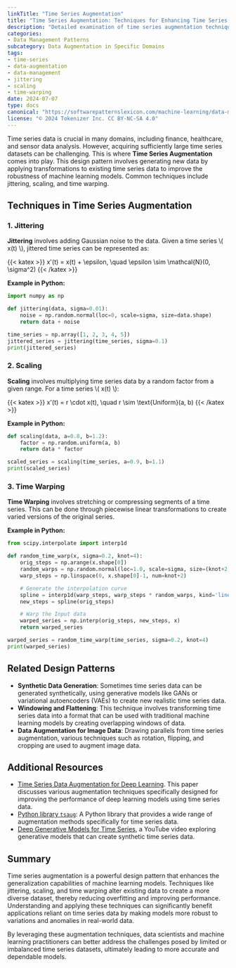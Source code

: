 ```yaml
---
linkTitle: "Time Series Augmentation"
title: "Time Series Augmentation: Techniques for Enhancing Time Series Data"
description: "Detailed examination of time series augmentation techniques like jittering, scaling, and time warping to improve the performance of machine learning models."
categories:
- Data Management Patterns
subcategory: Data Augmentation in Specific Domains
tags:
- time-series
- data-augmentation
- data-management
- jittering
- scaling
- time-warping
date: 2024-07-07
type: docs
canonical: "https://softwarepatternslexicon.com/machine-learning/data-management-patterns/data-augmentation-in-specific-domains/time-series-augmentation"
license: "© 2024 Tokenizer Inc. CC BY-NC-SA 4.0"
---
```


Time series data is crucial in many domains, including finance, healthcare, and sensor data analysis. However, acquiring sufficiently large time series datasets can be challenging. This is where **Time Series Augmentation** comes into play. This design pattern involves generating new data by applying transformations to existing time series data to improve the robustness of machine learning models. Common techniques include jittering, scaling, and time warping.

## Techniques in Time Series Augmentation

### 1. Jittering

**Jittering** involves adding Gaussian noise to the data. Given a time series \\( x(t) \\), jittered time series can be represented as:

{{< katex >}} x'(t) = x(t) + \epsilon, \quad \epsilon \sim \mathcal{N}(0, \sigma^2) {{< /katex >}}

**Example in Python:**

```python
import numpy as np

def jittering(data, sigma=0.01):
    noise = np.random.normal(loc=0, scale=sigma, size=data.shape)
    return data + noise

time_series = np.array([1, 2, 3, 4, 5])
jittered_series = jittering(time_series, sigma=0.1)
print(jittered_series)
```

### 2. Scaling

**Scaling** involves multiplying time series data by a random factor from a given range. For a time series \\( x(t) \\):

{{< katex >}} x'(t) = r \cdot x(t), \quad r \sim \text{Uniform}(a, b) {{< /katex >}}

**Example in Python:**

```python
def scaling(data, a=0.8, b=1.2):
    factor = np.random.uniform(a, b)
    return data * factor

scaled_series = scaling(time_series, a=0.9, b=1.1)
print(scaled_series)
```

### 3. Time Warping

**Time Warping** involves stretching or compressing segments of a time series. This can be done through piecewise linear transformations to create varied versions of the original series.

**Example in Python:**

```python
from scipy.interpolate import interp1d

def random_time_warp(x, sigma=0.2, knot=4):
    orig_steps = np.arange(x.shape[0])
    random_warps = np.random.normal(loc=1.0, scale=sigma, size=(knot+2,))
    warp_steps = np.linspace(0, x.shape[0]-1, num=knot+2)

    # Generate the interpolation curve
    spline = interp1d(warp_steps, warp_steps * random_warps, kind='linear')
    new_steps = spline(orig_steps)

    # Warp the Input data
    warped_series = np.interp(orig_steps, new_steps, x)
    return warped_series

warped_series = random_time_warp(time_series, sigma=0.2, knot=4)
print(warped_series)
```

## Related Design Patterns

- **Synthetic Data Generation**: Sometimes time series data can be generated synthetically, using generative models like GANs or variational autoencoders (VAEs) to create new realistic time series data.
- **Windowing and Flattening**: This technique involves transforming time series data into a format that can be used with traditional machine learning models by creating overlapping windows of data.
- **Data Augmentation for Image Data**: Drawing parallels from time series augmentation, various techniques such as rotation, flipping, and cropping are used to augment image data.

## Additional Resources

- [Time Series Data Augmentation for Deep Learning](https://arxiv.org/abs/1707.092...). This paper discusses various augmentation techniques specifically designed for improving the performance of deep learning models using time series data.
- [Python library `tsaug`](https://github.com/arundo/tsaug): A Python library that provides a wide range of augmentation methods specifically for time series data.
- [Deep Generative Models for Time Series](https://www.youtube.com/watch?v=Qf_...), a YouTube video exploring generative models that can create synthetic time series data.

## Summary

Time series augmentation is a powerful design pattern that enhances the generalization capabilities of machine learning models. Techniques like jittering, scaling, and time warping alter existing data to create a more diverse dataset, thereby reducing overfitting and improving performance. Understanding and applying these techniques can significantly benefit applications reliant on time series data by making models more robust to variations and anomalies in real-world data.

By leveraging these augmentation techniques, data scientists and machine learning practitioners can better address the challenges posed by limited or imbalanced time series datasets, ultimately leading to more accurate and dependable models.
